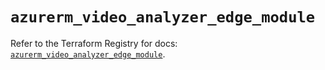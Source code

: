 # `azurerm_video_analyzer_edge_module`

Refer to the Terraform Registry for docs: [`azurerm_video_analyzer_edge_module`](https://registry.terraform.io/providers/hashicorp/azurerm/3.106.1/docs/resources/video_analyzer_edge_module).
